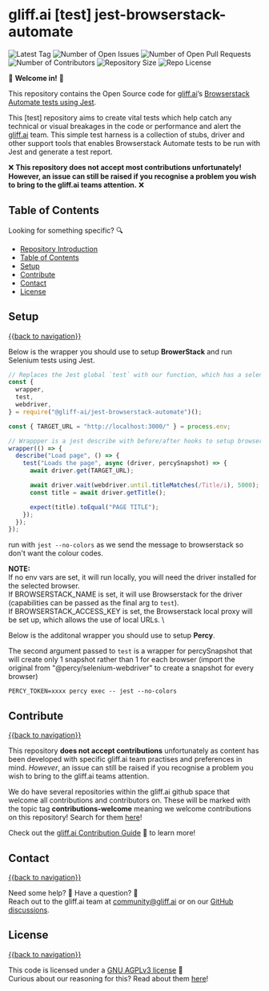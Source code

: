 # gliff.ai [test] jest-browserstack-automate

![Latest Tag](https://img.shields.io/github/v/tag/gliff-ai/jest-browserstack-automate?&label=latest_tag&style=flat-square&color=f2f2f2) ![Number of Open Issues](https://img.shields.io/github/issues/gliff-ai/jest-browserstack-automate?style=flat-square&color=yellow) ![Number of Open Pull Requests](https://img.shields.io/github/issues-pr/gliff-ai/jest-browserstack-automate?style=flat-square&color=yellow) ![Number of Contributors](https://img.shields.io/github/contributors/gliff-ai/jest-browserstack-automate?style=flat-square&color=yellow) ![Repository Size](https://img.shields.io/github/repo-size/gliff-ai/jest-browserstack-automate?style=flat-square&color=red) ![Repo License](https://img.shields.io/github/license/gliff-ai/jest-browserstack-automate?color=0078FF&style=flat-square)

👋 **Welcome in!** 👋

This repository contains the Open Source code for [gliff.ai](https://gliff.ai)’s [Browserstack Automate tests using Jest](https://www.browserstack.com/guide/jest-framework-tutorial).

This [test] repository aims to create vital tests which help catch any technical or visual breakages in the code or performance and alert the [gliff.ai](https://gliff.ai) team. This simple test harness is a collection of stubs, driver and other support tools that enables Browserstack Automate tests to be run with Jest and generate a test report.

❌ **This repository does not accept most contributions unfortunately! However, an issue can still be raised if you recognise a problem you wish to bring to the gliff.ai teams attention.** ❌

## Table of Contents

Looking for something specific? 🔍

- [Repository Introduction](#gliffai-jest-browserstack-automate)
- [Table of Contents](#table-of-contents)
- [Setup](#setup)
- [Contribute](#contribute)
- [Contact](#contact)
- [License](#license)

## Setup

[{{back to navigation}}](#table-of-contents)

Below is the wrapper you should use to setup **BrowerStack** and run Selenium tests using Jest.

```javascript
// Replaces the Jest global `test` with our function, which has a selenium driver as an arg. This handles sending pass/failure status to Browserstack.
const {
  wrapper,
  test,
  webdriver,
} = require("@gliff-ai/jest-browserstack-automate")();

const { TARGET_URL = "http://localhost:3000/" } = process.env;

// Wrappper is a jest describe with before/after hooks to setup browserstack and the local tunnel
wrapper(() => {
  describe("Load page", () => {
    test("Loads the page", async (driver, percySnapshot) => {
      await driver.get(TARGET_URL);

      await driver.wait(webdriver.until.titleMatches(/Title/i), 5000);
      const title = await driver.getTitle();

      expect(title).toEqual("PAGE TITLE");
    });
  });
});

```

run with `jest --no-colors` as we send the message to browserstack so don't want the colour codes.

**NOTE:** \
If no env vars are set, it will run locally, you will need the driver installed for the selected browser. \
If BROWSERSTACK_NAME is set, it will use Browserstack for the driver (capabilities can be passed as the final arg to `test`). \
If BROWSERSTACK_ACCESS_KEY is set, the Browserstack local proxy will be set up, which allows the use of local URLs. \

Below is the additonal wrapper you should use to setup **Percy**.

The second argument passed to `test` is a wrapper for percySnapshot that will create only 1 snapshot rather than 1 for each browser (import the original from "@percy/selenium-webdriver" to create a snapshot for every browser)

`PERCY_TOKEN=xxxx percy exec -- jest --no-colors`

## Contribute

[{{back to navigation}}](#table-of-contents)

This repository **does not accept contributions** unfortunately as content has been developed with specific gliff.ai team practises and preferences in mind. _However_, an issue can still be raised if you recognise a problem you wish to bring to the gliff.ai teams attention.

We do have several repositories within the gliff.ai github space that  welcome all contributions and contributors on. These will be marked with the topic tag **contributions-welcome** meaning we welcome contributions on this repository! Search for them [here](https://github.com/search?q=topic%3Acontributors-welcome+org%3Agliff-ai&type=Repositories)!

Check out the [gliff.ai Contribution Guide](https://github.com/gliff-ai/.github/blob/main/CONTRIBUTING.md) 👋 to learn more!

## Contact

[{{back to navigation}}](#table-of-contents)

Need some help? 🤔 Have a question? 🧠 \
Reach out to the gliff.ai team at [community@gliff.ai](mailto:community@gliff.ai?subject=[GitHub]) or on our [GitHub discussions](https://github.com/gliff-ai/roadmap/discussions/landing).

## License

[{{back to navigation}}](#table-of-contents)

This code is licensed under a [GNU AGPLv3 license](https://github.com/gliff-ai/jest-browserstack-automate/blob/main/LICENSE) 📝 \
Curious about our reasoning for this? Read about them [here](https://gliff.ai/articles/open-source-license-gnu-agplv3/)!
